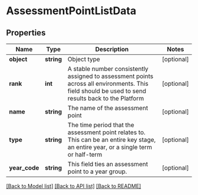 # AssessmentPointListData

## Properties
Name | Type | Description | Notes
------------ | ------------- | ------------- | -------------
**object** | **string** | Object type | [optional] 
**rank** | **int** | A stable number consistently assigned to assessment points across all environments. This field should be used to send results back to the Platform | [optional] 
**name** | **string** | The name of the assessment point | [optional] 
**type** | **string** | The time period that the assessment point relates to. This can be an entire key stage, an entire year, or a single term or half-term | [optional] 
**year_code** | **string** | This field ties an assessment point to a year group. | [optional] 

[[Back to Model list]](../README.md#documentation-for-models) [[Back to API list]](../README.md#documentation-for-api-endpoints) [[Back to README]](../README.md)


